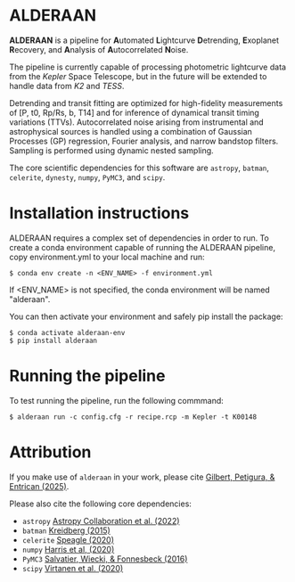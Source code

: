 # ALDERAAN
**ALDERAAN** is a pipeline for **A**utomated **L**ightcurve **D**etrending, **E**xoplanet **R**ecovery, and **A**nalysis of **A**utocorrelated **N**oise.

The pipeline is currently capable of processing photometric lightcurve data from the *Kepler* Space Telescope, but in the future will be extended to handle data from *K2* and *TESS*.

Detrending and transit fitting are optimized for high-fidelity measurements of [P, t0, Rp/Rs, b, T14] and for inference of dynamical transit timing variations (TTVs). Autocorrelated noise arising from instrumental and astrophysical sources is handled using a combination of Gaussian Processes (GP) regression, Fourier analysis, and narrow bandstop filters. Sampling is performed using dynamic nested sampling.

The core scientific dependencies for this software are  ``astropy``, ``batman``, ``celerite``, ``dynesty``, ``numpy``, ``PyMC3``, and ``scipy``.


# Installation instructions

ALDERAAN requires a complex set of dependencies in order to run. To create a conda environment capable of running the ALDERAAN pipeline, copy environment.yml to your local machine and run:

```
$ conda env create -n <ENV_NAME> -f environment.yml

```
If <ENV_NAME> is not specified, the conda environment will be named "alderaan".

You can then activate your environment and safely pip install the package:

```
$ conda activate alderaan-env
$ pip install alderaan
```


# Running the pipeline

To test running the pipeline, run the following commmand:

```
$ alderaan run -c config.cfg -r recipe.rcp -m Kepler -t K00148
```


# Attribution
If you make use of `alderaan` in your work, please cite [Gilbert, Petigura, & Entrican (2025)](https://ui.adsabs.harvard.edu/abs/2025PNAS..12205295G/abstract).

Please also cite the following core dependencies:
* `astropy` [Astropy Collaboration et al. (2022)](https://ui.adsabs.harvard.edu/abs/2022ApJ...935..167A/abstract)
* `batman` [Kreidberg (2015)](https://ui.adsabs.harvard.edu/abs/2015ascl.soft10002K/abstract)
* `celerite` [Speagle (2020)](https://ui.adsabs.harvard.edu/abs/2020MNRAS.493.3132S/abstract)
* `numpy` [Harris et al, (2020)](https://ui.adsabs.harvard.edu/abs/2020Natur.585..357H/abstract)
* `PyMC3` [Salvatier, Wiecki, & Fonnesbeck (2016)](https://ui.adsabs.harvard.edu/abs/2016ascl.soft10016S/abstract)
* `scipy` [Virtanen et al. (2020)](https://ui.adsabs.harvard.edu/abs/2016ascl.soft10016S/abstract)